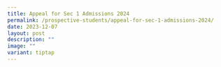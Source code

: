 ```yaml
---
title: Appeal for Sec 1 Admissions 2024
permalink: /prospective-students/appeal-for-sec-1-admissions-2024/
date: 2023-12-07
layout: post
description: ""
image: ""
variant: tiptap
---
```

